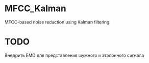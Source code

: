 # MFCC_Kalman
MFCC-based noise reduction using Kalman filtering 
# TODO
Внедрить EMD для представления шумного и эталонного сигнала